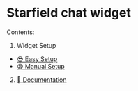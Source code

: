 # Starfield chat widget

Contents:

1. Widget Setup
* [😎 Easy Setup](https://github.com/Redo7/Starfield/wiki/Easy-Setup)
* [😪 Manual Setup](https://github.com/Redo7/Starfield/wiki/Manual-Setup)
2. [📃 Documentation](https://github.com/Redo7/Starfield/wiki/Documentation)
